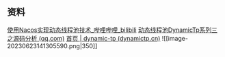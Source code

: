 ## 资料
[使用Nacos实现动态线程池技术_哔哩哔哩_bilibili](https://www.bilibili.com/video/BV1ru4y1o7fH/?-Arouter=story&buvid=Y1422518958DC89F440E8F99EA2EB202E71F&is_story_h5=false&mid=fvUvCh5BwXrAzJaP4zq0%2Fg%3D%3D&p=1&plat_id=143&share_from=ugc&share_medium=iphone&share_plat=ios&share_session_id=D1795B47-8DE7-49CA-9ABF-DF6CBA6415CE&share_source=WEIXIN&share_tag=s_i&timestamp=1686969777&unique_k=E2D0gXg&up_id=141176332)
[动态线程池DynamicTp系列三之源码分析 (qq.com)](https://mp.weixin.qq.com/s/KaDknyfENpRw-QsCpOajeg)
[首页 | dynamic-tp (dynamictp.cn)](https://dynamictp.cn/)
![[image-20230623141305590.png|350]]


